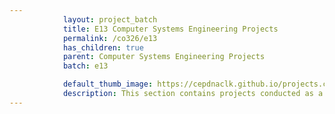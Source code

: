 ```yaml
---
            layout: project_batch
            title: E13 Computer Systems Engineering Projects
            permalink: /co326/e13
            has_children: true
            parent: Computer Systems Engineering Projects
            batch: e13

            default_thumb_image: https://cepdnaclk.github.io/projects.ce.pdn.ac.lk/data/categories/co326/thumbnail.jpg
            description: This section contains projects conducted as a partial requirement to complete the course CO326. The timeline for the project is semester 6 (second semester of the third year) of the undergraduate. The main objective of this is to give students a hand on experience of Industrial Communication Networks.
---
```

